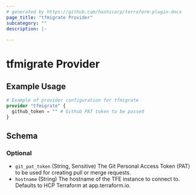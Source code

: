```yaml
---
# generated by https://github.com/hashicorp/terraform-plugin-docs
page_title: "tfmigrate Provider"
subcategory: ""
description: |-
  
---
```


# tfmigrate Provider



## Example Usage

```terraform
# Example of provider configuration for tfmigrate
provider "tfmigrate" {
  github_token = "" # Github PAT token to be passed
}
```

<!-- schema generated by tfplugindocs -->
## Schema

### Optional

- `git_pat_token` (String, Sensitive) The Git Personal Access Token (PAT) to be used for creating pull or merge requests.
- `hostname` (String) The hostname of the TFE instance to connect to. Defaults to HCP Terraform at app.terraform.io.
